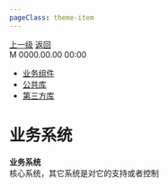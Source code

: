 ```yaml
---
pageClass: theme-item
---
```

<div class="extend-header">
    <div class="info">
        <div class="record">
            <a class="back" href="./">上一级</a>
            <a class="back" href="./">返回</a>
        </div>        
        <div class="mini">
            <span>M 0000.00.00 00:00</span>
        </div>
    </div>
    <div class="content"><div class="custom-block children"><ul><li><a href="/frontend/layerBusiness/systemBusiness/componentBusiness">业务组件</a></li><li><a href="/frontend/layerBusiness/systemBusiness/libraryPublic">公共库</a></li><li><a href="/frontend/layerBusiness/systemBusiness/libraryThird">第三方库</a></li></ul></div></div>
</div>
<div class="content-header">
<h1>业务系统</h1><strong>业务系统</strong>
<summary class="desc">核心系统，其它系统是对它的支持或者控制</summary>
</div>
<div class="static-content">

</div>